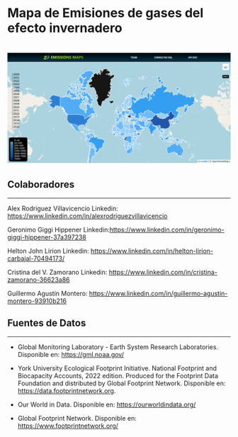# Mapa de Emisiones de gases del efecto invernadero
 # ![Image text](img/app.png)
 
## Colaboradores
***
Alex Rodriguez Villavicencio Linkedin: https://www.linkedin.com/in/alexrodriguezvillavicencio

Geronimo Giggi Hippener Linkedin:https://www.linkedin.com/in/geronimo-giggi-hippener-37a397238

Helton John Lirion Linkedin: https://www.linkedin.com/in/helton-lirion-carbajal-70494173/ 

Cristina del V. Zamorano Linkedin: https://www.linkedin.com/in/cristina-zamorano-36623a86

Guillermo Agustín Montero: https://www.linkedin.com/in/guillermo-agustin-montero-93910b216

## Fuentes de Datos
***
* Global Monitoring Laboratory - Earth System Research Laboratories. Disponible en: https://gml.noaa.gov/ 

* York University Ecological Footprint Initiative. National Footprint and Biocapacity Accounts, 2022 edition. Produced for the Footprint Data Foundation and distributed by Global Footprint Network. Disponible en: https://data.footprintnetwork.org.

* Our World in Data. Disponible en:  https://ourworldindata.org/

* Global Footprint Network. Disponible en:  https://www.footprintnetwork.org/